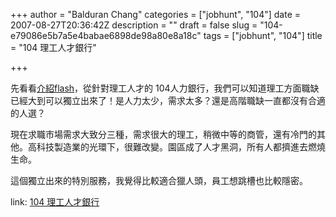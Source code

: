 +++
author = "Balduran Chang"
categories = ["jobhunt", "104"]
date = 2007-08-27T20:36:42Z
description = ""
draft = false
slug = "104-e79086e5b7a5e4babae6898de98a80e8a18c"
tags = ["jobhunt", "104"]
title = "104 理工人才銀行"

+++


先看看[介紹flash](http://it.104.com.tw/seeker/public/functionIntroduce/introduce.html "104 理工人才銀行")，從針對理工人才的 104人力銀行，我們可以知道理工方面職缺已經大到可以獨立出來了！是人力太少，需求太多？還是高階職缺一直都沒有合適的人選？

現在求職市場需求大致分三種，需求很大的理工，稍微中等的商管，還有冷門的其他。高科技製造業的光環下，很難改變。園區成了人才黑洞，所有人都擠進去燃燒生命。

這個獨立出來的特別服務，我覺得比較適合獵人頭，員工想跳槽也比較隱密。

link: [104 理工人才銀行](http://it.104.com.tw/seeker/index.action "104 理工人才銀行")

